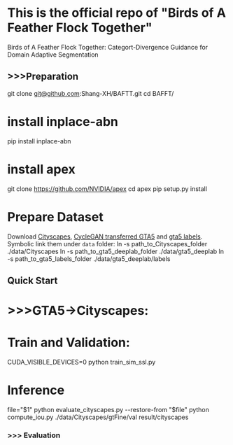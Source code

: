 # This is the official repo of "Birds of A Feather Flock Together"

Birds of A Feather Flock Together: Categort-Divergence Guidance for Domain Adaptive Segmentation



## >>>Preparation
git clone git@github.com:Shang-XH/BAFTT.git
cd BAFFT/
# install inplace-abn
pip install inplace-abn
# install apex
git clone https://github.com/NVIDIA/apex
cd apex
pip setup.py install
# Prepare Dataset
Download [Cityscapes](https://www.cityscapes-dataset.com/), [CycleGAN transferred GTA5](https://drive.google.com/open?id=1OBvYVz2ND4ipdfnkhSaseT8yu2ru5n5l) and [gta5 labels](https://drive.google.com/file/d/11E42F_4InoZTnoATi-Ob1yEHfz7lfZWg/view?usp=sharing). Symbolic link them under ```data``` folder:
ln -s path_to_Cityscapes_folder ./data/Cityscapes
ln -s path_to_gta5_deeplab_folder ./data/gta5_deeplab
ln -s path_to_gta5_labels_folder ./data/gta5_deeplab/labels


## Quick Start

# >>>GTA5→Cityscapes:
# Train and Validation: 
CUDA_VISIBLE_DEVICES=0 python train_sim_ssl.py

# Inference
file="$1"
python evaluate_cityscapes.py --restore-from "$file"
python compute_iou.py ./data/Cityscapes/gtFine/val result/cityscapes

### >>> Evaluation

